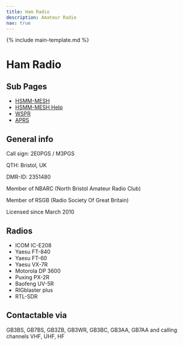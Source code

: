 ```yaml
---
title: Ham Radio
description: Amateur Radio
nav: true
---
```


{% include main-template.md %}

# Ham Radio

## Sub Pages

* [HSMM-MESH](/hsmm-mesh.html)
* [HSMM-MESH Help](/hsmm-mesh-help.html)
* [WSPR](/wspr.html)
* [APRS](/aprs.html)

## General info

Call sign: 2E0PGS / M3PGS

QTH: Bristol, UK

DMR-ID: 2351480

Member of NBARC (North Bristol Amateur Radio Club)

Member of RSGB (Radio Society Of Great Britain)

Licensed since March 2010

## Radios

* ICOM IC-E208
* Yaesu FT-840
* Yaesu FT-60
* Yaesu VX-7R
* ​Motorola DP 3600
* Puxing PX-2R
* Baofeng UV-5R
* RIGblaster plus
* RTL-SDR

## Contactable via
GB3BS, ﻿GB7BS﻿, GB3ZB, GB3WR, GB3BC, GB3AA, GB7AA and calling channels VHF, UHF, HF

